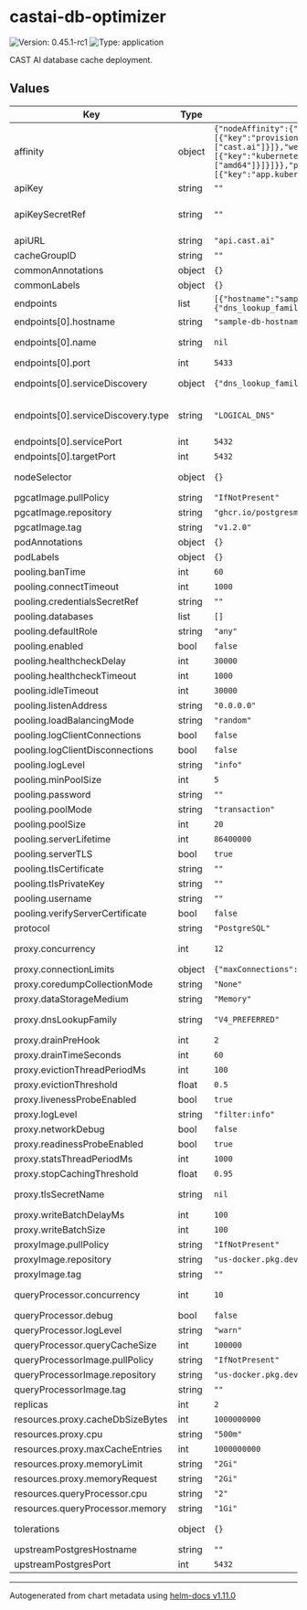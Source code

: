 # castai-db-optimizer

![Version: 0.45.1-rc1](https://img.shields.io/badge/Version-0.45.1--rc1-informational?style=flat-square) ![Type: application](https://img.shields.io/badge/Type-application-informational?style=flat-square)

CAST AI database cache deployment.

## Values

| Key | Type | Default | Description |
|-----|------|---------|-------------|
| affinity | object | `{"nodeAffinity":{"preferredDuringSchedulingIgnoredDuringExecution":[{"preference":{"matchExpressions":[{"key":"provisioner.cast.ai/managed-by","operator":"In","values":["cast.ai"]}]},"weight":100}],"requiredDuringSchedulingIgnoredDuringExecution":{"nodeSelectorTerms":[{"matchExpressions":[{"key":"kubernetes.io/os","operator":"NotIn","values":["windows"]},{"key":"kubernetes.io/arch","operator":"In","values":["amd64"]}]}]}},"podAntiAffinity":{"requiredDuringSchedulingIgnoredDuringExecution":[{"labelSelector":{"matchExpressions":[{"key":"app.kubernetes.io/name","operator":"In","values":["APP_NAME"]}]},"topologyKey":"kubernetes.io/hostname"}]}}` | Pod affinity rules. Ref: https://kubernetes.io/docs/concepts/configuration/assign-pod-node/#affinity-and-anti-affinity |
| apiKey | string | `""` | Token to be used for authorizing access to the CAST AI API.  |
| apiKeySecretRef | string | `""` | Name of secret with Token to be used for authorizing DBO access to the API apiKey and apiKeySecretRef are mutually exclusive The referenced secret must provide the token in .data["API_KEY"]. |
| apiURL | string | `"api.cast.ai"` | URL to the CAST AI API server. |
| cacheGroupID | string | `""` | ID of the cache group for which cache configuration should be pulled.  |
| commonAnnotations | object | `{}` | Annotations to add to all resources. |
| commonLabels | object | `{}` | Labels to add to all resources. |
| endpoints | list | `[{"hostname":"sample-db-hostname","name":null,"port":5433,"serviceDiscovery":{"dns_lookup_family":"ALL","dns_refresh_rate":"5000ms","respect_dns_ttl":true,"type":"LOGICAL_DNS"},"servicePort":5432,"targetPort":5432}]` | A list of upstream database endpoints |
| endpoints[0].hostname | string | `"sample-db-hostname"` | Hostname of the upstream database instance. |
| endpoints[0].name | string | `nil` | Name of the service. If this value is not empty, then additional cluster IP service will be deployed, using provided name as a suffix |
| endpoints[0].port | int | `5433` | Port for the endpoint on DBO pod. |
| endpoints[0].serviceDiscovery | object | `{"dns_lookup_family":"ALL","dns_refresh_rate":"5000ms","respect_dns_ttl":true,"type":"LOGICAL_DNS"}` | Envoy service discovery settings. Ref: https://www.envoyproxy.io/docs/envoy/latest/api-v3/config/cluster/v3/cluster.proto.html |
| endpoints[0].serviceDiscovery.type | string | `"LOGICAL_DNS"` | The service discovery type to use for resolving the cluster. Available options: LOGICAL_DNS and STRICT_DNS. Ref: https://www.envoyproxy.io/docs/envoy/latest/intro/arch_overview/upstream/service_discovery |
| endpoints[0].servicePort | int | `5432` | Port of the named service |
| endpoints[0].targetPort | int | `5432` | Port of the upstream database instance. |
| nodeSelector | object | `{}` | Pod node selector rules. Ref: https://kubernetes.io/docs/concepts/configuration/assign-pod-node/ |
| pgcatImage.pullPolicy | string | `"IfNotPresent"` |  |
| pgcatImage.repository | string | `"ghcr.io/postgresml/pgcat"` |  |
| pgcatImage.tag | string | `"v1.2.0"` |  |
| podAnnotations | object | `{}` | Extra annotations to add to the pod. |
| podLabels | object | `{}` | Extra labels to add to the pod. |
| pooling.banTime | int | `60` | Ban time in seconds |
| pooling.connectTimeout | int | `1000` | Connect timeout in milliseconds |
| pooling.credentialsSecretRef | string | `""` | Name of secret with username for database authentication |
| pooling.databases | list | `[]` | List of database names to create pools for (required when pooling is enabled) |
| pooling.defaultRole | string | `"any"` | Default role (any, primary, replica) |
| pooling.enabled | bool | `false` | Enable connection pooling sidecar. |
| pooling.healthcheckDelay | int | `30000` | Health check delay in milliseconds |
| pooling.healthcheckTimeout | int | `1000` | Health check timeout in milliseconds |
| pooling.idleTimeout | int | `30000` | Idle timeout in milliseconds |
| pooling.listenAddress | string | `"0.0.0.0"` | Listen address for PgCat |
| pooling.loadBalancingMode | string | `"random"` | Load balancing mode (random or loc) |
| pooling.logClientConnections | bool | `false` | Log client connections |
| pooling.logClientDisconnections | bool | `false` | Log client disconnections |
| pooling.logLevel | string | `"info"` | Pooling log level, must be one of error, warn, info, debug, trace, off |
| pooling.minPoolSize | int | `5` | Minimum pool size per user |
| pooling.password | string | `""` | Password for database authentication |
| pooling.poolMode | string | `"transaction"` | Pool mode (session or transaction) |
| pooling.poolSize | int | `20` | Maximum pool size per user |
| pooling.serverLifetime | int | `86400000` | Server lifetime in milliseconds |
| pooling.serverTLS | bool | `true` | Enable TLS for server connections |
| pooling.tlsCertificate | string | `""` | TLS certificate for server connections (PEM format) |
| pooling.tlsPrivateKey | string | `""` | TLS private key for server connections (PEM format) |
| pooling.username | string | `""` | Username for database authentication |
| pooling.verifyServerCertificate | bool | `false` | Verify server certificate when using TLS |
| protocol | string | `"PostgreSQL"` | Specifies database protocol to be used for communication and query parsing. |
| proxy.concurrency | int | `12` | Number of parallel processing streams. This needs to be balanced with cpu resources for proxy and QP. |
| proxy.connectionLimits | object | `{"maxConnections":1024,"maxPendingRequests":1024,"maxRequests":1024,"maxRetries":3}` | Envoy upstream connection limits, numbers given are the envoy defaults. |
| proxy.coredumpCollectionMode | string | `"None"` | Disable core dump collection by default |
| proxy.dataStorageMedium | string | `"Memory"` | Defines "emptyDir.medium" value for data storage volume. Set to "Memory" for tmpfs disk |
| proxy.dnsLookupFamily | string | `"V4_PREFERRED"` | DNS lookup mode when communicating to outside. will prioritize IPV4 addresses. change to V6_ONLY to use v6 addresses instead. |
| proxy.drainPreHook | int | `2` | Predrain timeout in seconds. |
| proxy.drainTimeSeconds | int | `60` | Default drain time in seconds. |
| proxy.evictionThreadPeriodMs | int | `100` | The period of the evictions thread. |
| proxy.evictionThreshold | float | `0.5` | Ratio of used available bytes or entries from which we start evicting. |
| proxy.livenessProbeEnabled | bool | `true` | Ensure proxy is alive and healthy. |
| proxy.logLevel | string | `"filter:info"` | Default proxy log level. |
| proxy.networkDebug | bool | `false` | Extra network debug logging. |
| proxy.readinessProbeEnabled | bool | `true` | Ensure proxy has retrieved initial cache configuration before accepting connections. |
| proxy.statsThreadPeriodMs | int | `1000` | The period of the stats thread. |
| proxy.stopCachingThreshold | float | `0.95` | Ratio of used available bytes or entries from which we stop caching. |
| proxy.tlsSecretName | string | `nil` | Name of a Kubernetes TLS Secret that contains the key pair to use for configuring TLS in the proxy. If not set, defaults to using a built-in key pair. |
| proxy.writeBatchDelayMs | int | `100` | The delay of one batch for writing. |
| proxy.writeBatchSize | int | `100` | The size of one batch for writing. |
| proxyImage.pullPolicy | string | `"IfNotPresent"` |  |
| proxyImage.repository | string | `"us-docker.pkg.dev/castai-hub/library/dbo-proxy"` |  |
| proxyImage.tag | string | `""` |  |
| queryProcessor.concurrency | int | `10` | Number of worker threads. This should ideally be tuned around 1.5 - 2x times more than expected amount of CPU usage. |
| queryProcessor.debug | bool | `false` | Enable additional debugging features to aid troubleshooting. |
| queryProcessor.logLevel | string | `"warn"` | Default query-processor log level. |
| queryProcessor.queryCacheSize | int | `100000` | Default query-processor query cache size. |
| queryProcessorImage.pullPolicy | string | `"IfNotPresent"` |  |
| queryProcessorImage.repository | string | `"us-docker.pkg.dev/castai-hub/library/query-processor"` |  |
| queryProcessorImage.tag | string | `""` |  |
| replicas | int | `2` |  |
| resources.proxy.cacheDbSizeBytes | int | `1000000000` | max allowed database size in disk. |
| resources.proxy.cpu | string | `"500m"` |  |
| resources.proxy.maxCacheEntries | int | `1000000000` | maximum number of entries to keep in the proxy. |
| resources.proxy.memoryLimit | string | `"2Gi"` |  |
| resources.proxy.memoryRequest | string | `"2Gi"` |  |
| resources.queryProcessor.cpu | string | `"2"` |  |
| resources.queryProcessor.memory | string | `"1Gi"` |  |
| tolerations | object | `{}` | Pod toleration rules. Ref: https://kubernetes.io/docs/concepts/configuration/taint-and-toleration/ |
| upstreamPostgresHostname | string | `""` | deprecated: Hostname of the upstream Postgres instance. |
| upstreamPostgresPort | int | `5432` | deprecated: Port of the upstream Postgres instance. |

----------------------------------------------
Autogenerated from chart metadata using [helm-docs v1.11.0](https://github.com/norwoodj/helm-docs/releases/v1.11.0)
